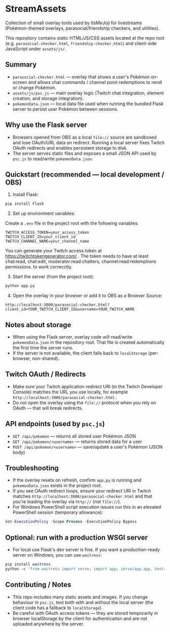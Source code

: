 # StreamAssets

Collection of small overlay tools used by ItsMeJoji for livestreams (Pokémon-themed overlays, parasocial/friendship checkers, and utilities).

This repository contains static HTML/JS/CSS assets located at the repo root (e.g. `parasocial-checker.html`, `friendship-checker.html`) and client-side JavaScript under `assets/js/`.

## Summary
- `parasocial-checker.html` — overlay that shows a user's Pokémon on-screen and allows chat commands / channel point redemptions to reroll or change Pokémon.
- `assets/js/psc.js` — main overlay logic (Twitch chat integration, element creation, and storage integration).
- `pokemonData.json` — local data file used when running the bundled Flask server to persist user Pokémon between sessions.

## Why use the Flask server
- Browsers opened from OBS as a local `file://` source are sandboxed and lose OAuth/URL data on redirect. Running a local server fixes Twitch OAuth redirects and enables persistent storage to disk.
- The server serves static files and exposes a small JSON API used by `psc.js` to read/write `pokemonData.json`.

## Quickstart (recommended — local development / OBS)

1. Install Flask:

```powershell
pip install Flask
```

2. Set up environment variables:

Create a `.env` file in the project root with the following variables:
```
TWITCH_ACCESS_TOKEN=your_access_token
TWITCH_CLIENT_ID=your_client_id
TWITCH_CHANNEL_NAME=your_channel_name
```

You can generate your Twitch access token at https://twitchtokengenerator.com/ . The token needs to have at least chat:read, chat:edit, moderator:read:chatters, channel:read:redemptions permissions. to work correcctly.

3. Start the server (from the project root):

```powershell
python app.py
```

4. Open the overlay in your browser or add it to OBS as a Browser Source:

```
http://localhost:3000/parasocial-checker.html?client_id=YOUR_TWITCH_CLIENT_ID&username=YOUR_TWITCH_NAME
```

## Notes about storage
- When using the Flask server, overlay code will read/write `pokemonData.json` in the repository root. That file is created automatically the first time the server runs.
- If the server is not available, the client falls back to `localStorage` (per-browser, non-shared).

## Twitch OAuth / Redirects
- Make sure your Twitch application redirect URI (in the Twitch Developer Console) matches the URL you use locally, for example `http://localhost:3000/parasocial-checker.html`.
- Do not open the overlay using the `file://` protocol when you rely on OAuth — that will break redirects.

## API endpoints (used by `psc.js`)
- `GET /api/pokemon` — returns all stored user Pokémon JSON
- `GET /api/pokemon/<username>` — returns stored data for a user
- `POST /api/pokemon/<username>` — save/update a user's Pokémon (JSON body)

## Troubleshooting
- If the overlay resets on refresh, confirm `app.py` is running and `pokemonData.json` exists in the project root.
- If you see OAuth redirect loops, ensure your redirect URI in Twitch matches `http://localhost:3000/parasocial-checker.html` and that you're loading the overlay via `http://` (not `file://`).
- For Windows PowerShell script execution issues run this in an elevated PowerShell session (temporary allowance):

```powershell
Set-ExecutionPolicy -Scope Process -ExecutionPolicy Bypass
```

## Optional: run with a production WSGI server
- For local use Flask's dev server is fine. If you want a production-ready server on Windows, you can use `waitress`:

```powershell
pip install waitress
python -c "from waitress import serve; import app; serve(app.app, host='0.0.0.0', port=3000)"
```

## Contributing / Notes
- This repo includes many static assets and images. If you change behaviour in `psc.js`, test both with and without the local server (the client code has a fallback to `localStorage`).
- Be careful with OAuth access tokens — they are stored temporarily in browser localStorage by the client for authentication and are not uploaded anywhere by the server.

